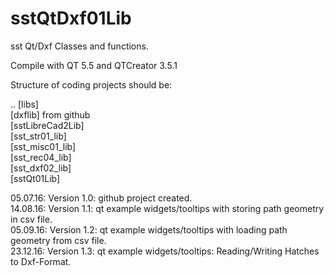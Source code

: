 # sstQtDxf01Lib

sst Qt/Dxf Classes and functions.

Compile with QT 5.5 and QTCreator 3.5.1

Structure of coding projects should be:

.. [libs]  <BR>
   [dxflib] from github <BR>
   [sstLibreCad2Lib] <BR>
   [sst_str01_lib]  <BR>
   [sst_misc01_lib]  <BR>
   [sst_rec04_lib]  <BR>
   [sst_dxf02_lib]  <BR>
   [sstQt01Lib]  <BR>

05.07.16: Version 1.0:  github project created. <BR>
14.08.16: Version 1.1:  qt example widgets/tooltips with storing path geometry in csv file. <BR>
05.09.16: Version 1.2:  qt example widgets/tooltips with loading path geometry from csv file. <BR>
23.12.16: Version 1.3:  qt example widgets/tooltips: Reading/Writing Hatches to Dxf-Format. <BR>
